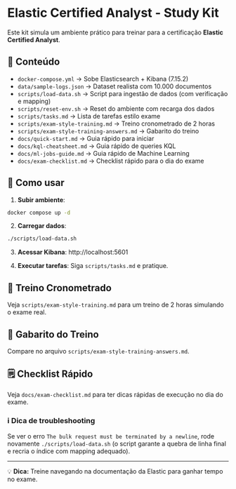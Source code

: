 # Elastic Certified Analyst - Study Kit

Este kit simula um ambiente prático para treinar para a certificação **Elastic Certified Analyst**.

## 📂 Conteúdo
- `docker-compose.yml` → Sobe Elasticsearch + Kibana (7.15.2)
- `data/sample-logs.json` → Dataset realista com 10.000 documentos
- `scripts/load-data.sh` → Script para ingestão de dados (com verificação e mapping)
- `scripts/reset-env.sh` → Reset do ambiente com recarga dos dados
- `scripts/tasks.md` → Lista de tarefas estilo exame
- `scripts/exam-style-training.md` → Treino cronometrado de 2 horas
- `scripts/exam-style-training-answers.md` → Gabarito do treino
- `docs/quick-start.md` → Guia rápido para iniciar
- `docs/kql-cheatsheet.md` → Guia rápido de queries KQL
- `docs/ml-jobs-guide.md` → Guia rápido de Machine Learning
- `docs/exam-checklist.md` → Checklist rápido para o dia do exame

## 🚀 Como usar
1. **Subir ambiente**:
```bash
docker compose up -d
```

2. **Carregar dados**:
```bash
./scripts/load-data.sh
```

3. **Acessar Kibana**:
http://localhost:5601

4. **Executar tarefas**:
Siga `scripts/tasks.md` e pratique.

## 🏁 Treino Cronometrado
Veja `scripts/exam-style-training.md` para um treino de 2 horas simulando o exame real.

## 📄 Gabarito do Treino
Compare no arquivo `scripts/exam-style-training-answers.md`.

## 🗒 Checklist Rápido
Veja `docs/exam-checklist.md` para ter dicas rápidas de execução no dia do exame.

### ℹ️ Dica de troubleshooting
Se ver o erro `The bulk request must be terminated by a newline`, rode novamente `./scripts/load-data.sh` (o script garante a quebra de linha final e recria o índice com mapping adequado).

---
💡 **Dica:** Treine navegando na documentação da Elastic para ganhar tempo no exame.
